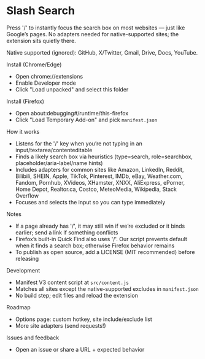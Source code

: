 # Slash Search

Press '/' to instantly focus the search box on most websites — just like Google’s pages. No adapters needed for native-supported sites; the extension sits quietly there.

Native supported (ignored): GitHub, X/Twitter, Gmail, Drive, Docs, YouTube.

Install (Chrome/Edge)
- Open chrome://extensions
- Enable Developer mode
- Click "Load unpacked" and select this folder

Install (Firefox)
- Open about:debugging#/runtime/this-firefox
- Click "Load Temporary Add-on" and pick `manifest.json`

How it works
- Listens for the '/' key when you’re not typing in an input/textarea/contenteditable
- Finds a likely search box via heuristics (type=search, role=searchbox, placeholder/aria-label/name hints)
- Includes adapters for common sites like Amazon, LinkedIn, Reddit, Bilibili, SHEIN, Apple, TikTok, Pinterest, IMDb, eBay, Weather.com, Fandom, Pornhub, XVideos, XHamster, XNXX, AliExpress, ePorner, Home Depot, Realtor.ca, Costco, MeteoMedia, Wikipedia, Stack Overflow
- Focuses and selects the input so you can type immediately

Notes
- If a page already has '/', it may still win if we’re excluded or it binds earlier; send a link if something conflicts
- Firefox’s built-in Quick Find also uses '/'. Our script prevents default when it finds a search box; otherwise Firefox behavior remains
- To publish as open source, add a LICENSE (MIT recommended) before releasing

Development
- Manifest V3 content script at `src/content.js`
- Matches all sites except the native-supported excludes in `manifest.json`
- No build step; edit files and reload the extension

Roadmap
- Options page: custom hotkey, site include/exclude list
- More site adapters (send requests!)

Issues and feedback
- Open an issue or share a URL + expected behavior
